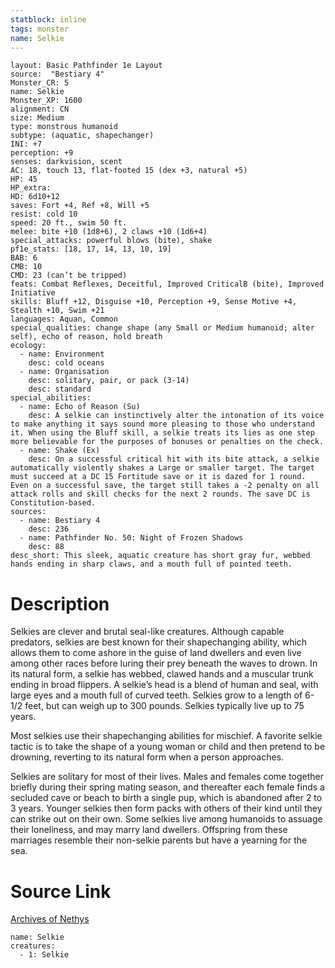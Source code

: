 ```yaml
---
statblock: inline
tags: monster
name: Selkie
---
```

```statblock
layout: Basic Pathfinder 1e Layout
source:  "Bestiary 4"
Monster_CR: 5
name: Selkie
Monster_XP: 1600
alignment: CN
size: Medium
type: monstrous humanoid
subtype: (aquatic, shapechanger)
INI: +7
perception: +9
senses: darkvision, scent
AC: 18, touch 13, flat-footed 15 (dex +3, natural +5)
HP: 45
HP_extra: 
HD: 6d10+12
saves: Fort +4, Ref +8, Will +5
resist: cold 10
speed: 20 ft., swim 50 ft.
melee: bite +10 (1d8+6), 2 claws +10 (1d6+4)
special_attacks: powerful blows (bite), shake
pf1e_stats: [18, 17, 14, 13, 10, 19]
BAB: 6
CMB: 10
CMD: 23 (can’t be tripped)
feats: Combat Reflexes, Deceitful, Improved CriticalB (bite), Improved Initiative
skills: Bluff +12, Disguise +10, Perception +9, Sense Motive +4, Stealth +10, Swim +21
languages: Aquan, Common
special_qualities: change shape (any Small or Medium humanoid; alter self), echo of reason, hold breath
ecology:
  - name: Environment
    desc: cold oceans
  - name: Organisation
    desc: solitary, pair, or pack (3-14)
    desc: standard
special_abilities:
  - name: Echo of Reason (Su)
    desc: A selkie can instinctively alter the intonation of its voice to make anything it says sound more pleasing to those who understand it. When using the Bluff skill, a selkie treats its lies as one step more believable for the purposes of bonuses or penalties on the check.
  - name: Shake (Ex)
    desc: On a successful critical hit with its bite attack, a selkie automatically violently shakes a Large or smaller target. The target must succeed at a DC 15 Fortitude save or it is dazed for 1 round. Even on a successful save, the target still takes a -2 penalty on all attack rolls and skill checks for the next 2 rounds. The save DC is Constitution-based.
sources:
  - name: Bestiary 4
    desc: 236
  - name: Pathfinder No. 50: Night of Frozen Shadows
    desc: 88
desc_short: This sleek, aquatic creature has short gray fur, webbed hands ending in sharp claws, and a mouth full of pointed teeth.
```
# Description
Selkies are clever and brutal seal-like creatures. Although capable predators, selkies are best known for their shapechanging ability, which allows them to come ashore in the guise of land dwellers and even live among other races before luring their prey beneath the waves to drown. In its natural form, a selkie has webbed, clawed hands and a muscular trunk ending in broad flippers. A selkie’s head is a blend of human and seal, with large eyes and a mouth full of curved teeth. Selkies grow to a length of 6-1/2 feet, but can weigh up to 300 pounds. Selkies typically live up to 75 years.

Most selkies use their shapechanging abilities for mischief. A favorite selkie tactic is to take the shape of a young woman or child and then pretend to be drowning, reverting to its natural form when a person approaches.

Selkies are solitary for most of their lives. Males and females come together briefly during their spring mating season, and thereafter each female finds a secluded cave or beach to birth a single pup, which is abandoned after 2 to 3 years. Younger selkies then form packs with others of their kind until they can strike out on their own. Some selkies live among humanoids to assuage their loneliness, and may marry land dwellers. Offspring from these marriages resemble their non-selkie parents but have a yearning for the sea.
# Source Link
[Archives of Nethys](https://aonprd.com/MonsterDisplay.aspx?ItemName=Selkie)
```encounter-table
name: Selkie
creatures:
  - 1: Selkie
```
